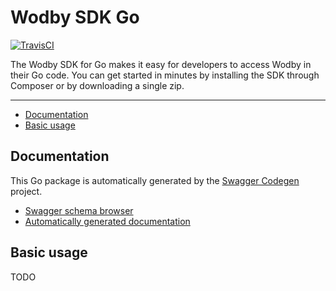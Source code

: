 <!-- 
 
 !!! DO NOT EDIT THIS FILE !!! 
 
 Edit a template instead "tpl/readme.tpl.md".
 
 Automatically generated at 2018-08-03 04:01:29.817642097 +0000 UTC.
 
-->
# Wodby SDK Go

[![TravisCI](https://travis-ci.org/wodby/wodby-sdk-go.svg?branch=3.0.x)](https://travis-ci.org/wodby/wodby-sdk-go?branch=3.0.x)

The Wodby SDK for Go makes it easy for developers to access Wodby in their Go code. You can get started in minutes by installing the SDK through Composer or by downloading a single zip. 

---

* [Documentation](#documentation)
* [Basic usage](#basic-usage)

## Documentation

This Go package is automatically generated by the [Swagger Codegen](https://github.com/swagger-api/swagger-codegen) project.

* [Swagger schema browser](https://app.swaggerhub.com/apis/wodby/api/3.0.x)
* [Automatically generated documentation](pkg/README.md)

## Basic usage

TODO